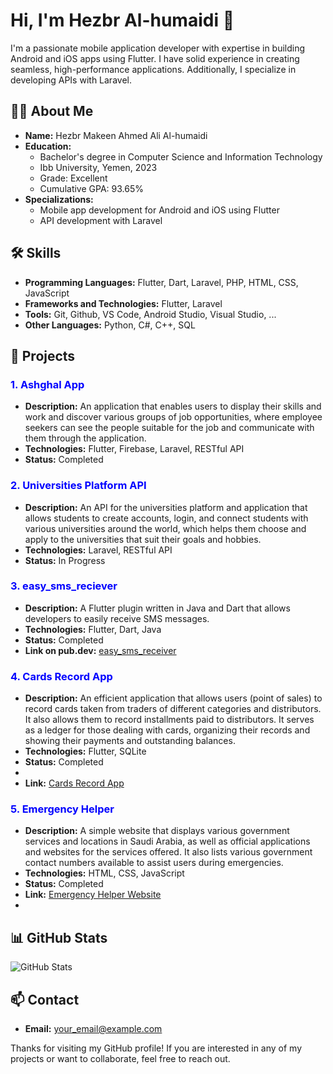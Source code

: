 # Hi, I'm Hezbr Al-humaidi 👋

I'm a passionate mobile application developer with expertise in building Android and iOS apps using Flutter. I have solid experience in creating seamless, high-performance applications. Additionally, I specialize in developing APIs with Laravel.

## 🧑‍💻 About Me
- **Name:** Hezbr Makeen Ahmed Ali Al-humaidi
- **Education:**
  - Bachelor's degree in Computer Science and Information Technology
  - Ibb University, Yemen, 2023
  - Grade: Excellent
  - Cumulative GPA: 93.65%
- **Specializations:**
  - Mobile app development for Android and iOS using Flutter
  - API development with Laravel
 
## 🛠️ Skills
- **Programming Languages:** Flutter, Dart, Laravel, PHP, HTML, CSS, JavaScript
- **Frameworks and Technologies:** Flutter, Laravel
- **Tools:** Git, Github, VS Code, Android Studio, Visual Studio, ...
- **Other Languages:** Python, C#, C++, SQL

## 📂 Projects
### <span style="color: blue;">1. Ashghal App</span>
- **Description:** An application that enables users to display their skills and work and discover various groups of job opportunities, where employee seekers can see the people suitable for the job and communicate with them through the application.
- **Technologies:** Flutter, Firebase, Laravel, RESTful API
- **Status:** Completed

### <span style="color: blue;">2. Universities Platform API</span>
- **Description:** An API for the universities platform and application that allows students to create accounts, login, and connect students with various universities around the world, which helps them choose and apply to the universities that suit their goals and hobbies.
- **Technologies:** Laravel, RESTful API
- **Status:** In Progress

### <span style="color: blue;">3. easy_sms_reciever</span>
- **Description:** A Flutter plugin written in Java and Dart that allows developers to easily receive SMS messages.
- **Technologies:** Flutter, Dart, Java
- **Status:** Completed
- **Link on pub.dev:** <a href="https://pub.dev/packages/easy_sms_receiver" target="_blank">easy_sms_receiver</a>

### <span style="color: blue;">4. Cards Record App</span>
- **Description:** An efficient application that allows users (point of sales) to record cards taken from traders of different categories and distributors. It also allows them to record installments paid to distributors. It serves as a ledger for those dealing with cards, organizing their records and showing their payments and outstanding balances.
- **Technologies:** Flutter, SQLite
- **Status:** Completed
- 
- **Link:** <a href="https://github.com/hezbr/Cards_Record_App.git" target="_blank">Cards Record App</a>

### <span style="color: blue;">5. Emergency Helper</span>
- **Description:** A simple website that displays various government services and locations in Saudi Arabia, as well as official applications and websites for the services offered. It also lists various government contact numbers available to assist users during emergencies.
- **Technologies:** HTML, CSS, JavaScript
- **Status:** Completed
- **Link:** <a href="#" target="_blank">Emergency Helper Website</a>
- 

## 📊 GitHub Stats
![GitHub Stats](https://github-readme-stats.vercel.app/api?username=your_github_username&show_icons=true&theme=radical)

## 📫 Contact
- **Email:** <a href="mailto:your_email@example.com">your_email@example.com</a>
<!--- **LinkedIn:** [Your LinkedIn Profile Link]
- **Twitter:** [Your Twitter Profile Link]
- **Personal Website:** [Your Personal Website Link if any]
-->
Thanks for visiting my GitHub profile! If you are interested in any of my projects or want to collaborate, feel free to reach out.


